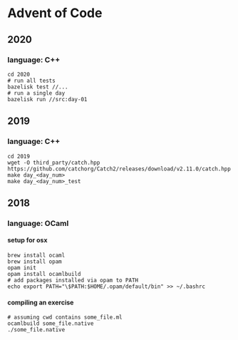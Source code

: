 # Advent of Code

## 2020

### language: C++

```shell session
cd 2020
# run all tests
bazelisk test //...
# run a single day
bazelisk run //src:day-01
```

## 2019

### language: C++

```shell session
cd 2019
wget -O third_party/catch.hpp https://github.com/catchorg/Catch2/releases/download/v2.11.0/catch.hpp
make day_<day_num>
make day_<day_num>_test
```

## 2018

### language: OCaml

#### setup for osx

```shell session
brew install ocaml
brew install opam
opam init
opam install ocamlbuild
# add packages installed via opam to PATH
echo export PATH="\$PATH:$HOME/.opam/default/bin" >> ~/.bashrc
```

#### compiling an exercise

```shell session
# assuming cwd contains some_file.ml
ocamlbuild some_file.native
./some_file.native
```
